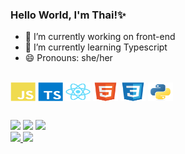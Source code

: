 ### Hello World, I'm Thai!✨

- 🔭 I’m currently working on front-end
- 🌱 I’m currently learning Typescript
- 😄 Pronouns: she/her
<div style="display: inline_block"><br>
  <img align="center" alt="Thai-Js" height="30" width="40" src="https://raw.githubusercontent.com/devicons/devicon/master/icons/javascript/javascript-plain.svg">
  <img align="center" alt="Thai-Ts" height="30" width="40" src="https://raw.githubusercontent.com/devicons/devicon/master/icons/typescript/typescript-plain.svg">
  <img align="center" alt="Thai-React" height="30" width="40" src="https://raw.githubusercontent.com/devicons/devicon/master/icons/react/react-original.svg">
  <img align="center" alt="Thai-Html" height="30" width="40" src="https://raw.githubusercontent.com/devicons/devicon/master/icons/html5/html5-original.svg">
  <img align="center" alt="Thai-Css" height="30" width="40" src="https://raw.githubusercontent.com/devicons/devicon/master/icons/css3/css3-original.svg">
  <img align="center" alt="Thai-Python" height="30" width="40" src="https://raw.githubusercontent.com/devicons/devicon/master/icons/python/python-original.svg">
  </div>
 
 ##
 <div>
 <a href="https://instagram.com/thaidsm" target="_blank"><img src="https://img.shields.io/badge/-Instagram-%23E4405F?style=for-the-badge&logo=instagram&logoColor=white" target="_blank"></a>
 <a href = "mailto:thaidsm54@gmail.com"><img src="https://img.shields.io/badge/-Gmail-%23333?style=for-the-badge&logo=gmail&logoColor=white" target="_blank"></a>
 <a href="https://linkedin.com/in/thainara-s-mariano" target="_blank"><img src="https://img.shields.io/badge/-LinkedIn-%230077B5?style=for-the-badge&logo=linkedin&logoColor=white" target="_blank"></a> 
 </div>
 
 <div>
<a href="https://github.com/thaidsm/github-readme-stats">
  <img height="170cm" src="https://github-readme-stats.vercel.app/api?username=thaidsm&show_icons=true&theme=bear" />
  <img height="170cm" src="https://github-readme-stats.vercel.app/api/top-langs/?username=thaidsm&layout=compact&theme=bear")](https://github.com/thaidsm/github-readme-stats)"/>
</a>
<a href="https://github.com/thaidsm/thaidsm">
</div>
